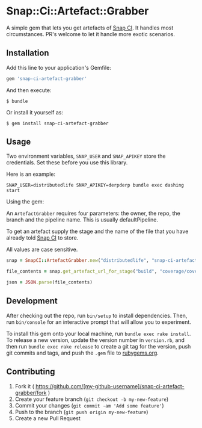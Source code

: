 # Snap::Ci::Artefact::Grabber

A simple gem that lets you get artefacts of [Snap CI](https://snap-ci.com). It handles most circumstances. PR's welcome to let it handle more exotic scenarios.

## Installation

Add this line to your application's Gemfile:

```ruby
gem 'snap-ci-artefact-grabber'
```

And then execute:

    $ bundle

Or install it yourself as:

    $ gem install snap-ci-artefact-grabber

## Usage

Two environment variables, `SNAP_USER` and `SNAP_APIKEY` store the credentials. Set these before you use this library.

Here is an example:

```shell
SNAP_USER=distributedlife SNAP_APIKEY=derpderp bundle exec dashing start
```

Using the gem:

An `ArtefactGrabber` requires four parameters: the owner, the repo, the branch and the pipeline name. This is usually defaultPipeline.

To get an artefact supply the stage and the name of the file that you have already told [Snap CI](https://snap-ci.com) to store.

All values are case sensitive.

```ruby
snap = SnapCI::ArtefactGrabber.new("distributedlife", "snap-ci-artefact-grabber", "master",  "defaultPipeline")

file_contents = snap.get_artefact_url_for_stage("build", "coverage/coverage-summary.json")

json = JSON.parse(file_contents)
```

## Development

After checking out the repo, run `bin/setup` to install dependencies. Then, run `bin/console` for an interactive prompt that will allow you to experiment.

To install this gem onto your local machine, run `bundle exec rake install`. To release a new version, update the version number in `version.rb`, and then run `bundle exec rake release` to create a git tag for the version, push git commits and tags, and push the `.gem` file to [rubygems.org](https://rubygems.org).

## Contributing

1. Fork it ( https://github.com/[my-github-username]/snap-ci-artefact-grabber/fork )
2. Create your feature branch (`git checkout -b my-new-feature`)
3. Commit your changes (`git commit -am 'Add some feature'`)
4. Push to the branch (`git push origin my-new-feature`)
5. Create a new Pull Request
